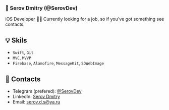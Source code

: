 ### 🔮 Serov Dmitry (@SerovDev)
iOS Developer 👨‍💻 Currently looking for a job, so if you've got something see contacts.

## 💡 Skils
- `Swift`, `Git`
- `MVC`, `MVVP`
- `Firebase`, `Alamofire`, `MessageKit`, `SDWebImage`

## 📱 Contacts
- Telegram (prefered): [@SerovDev](https://t.me/SerovDev) 
- LinkedIn: [Serov Dmitry](https://www.linkedin.com/in/serov-dmitry/)
- Email: serov.d.s@ya.ru
